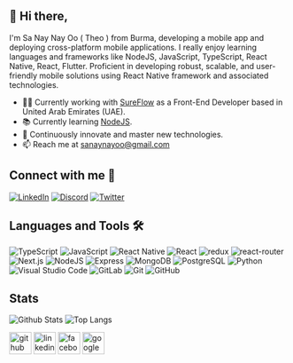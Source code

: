 

## 👋 Hi there,

 I'm Sa Nay Nay Oo ( Theo ) from Burma, developing a mobile app and deploying cross-platform mobile applications. I really enjoy learning languages and frameworks like NodeJS, JavaScript, TypeScript, React Native, React, Flutter. Proficient in developing robust, scalable, and user-friendly mobile solutions using React Native framework and associated technologies.

- 👨‍💻 Currently working with [SureFlow](https://www.sureflow.com/) as a Front-End Developer based in United Arab Emirates (UAE).
- 📚 Currently learning [NodeJS](https://nodejs.org/en).
- 💪 Continuously innovate and master new technologies.
- 📫 Reach me at [sanaynayoo@gmail.com](mailto:sanaynayoo@gmail.com)


## Connect with me 📇
[![LinkedIn](https://img.shields.io/badge/LinkedIn-0077B5?style=for-the-badge&logo=linkedin&logoColor=white)](https://www.linkedin.com/in/sanaynayoo/)
[![Discord](https://img.shields.io/badge/Discord-5966F2?style=for-the-badge&logo=discord&logoColor=white)](https://discord.com/users/:1254378962755522636)
[![Twitter](https://img.shields.io/badge/Twitter-1DA1F2?style=for-the-badge&logo=twitter&logoColor=white)](https://x.com/walkwiththeo)

## Languages and Tools 🛠

![TypeScript](https://img.shields.io/badge/TypeScript-007ACC?style=for-the-badge&logo=typescript&logoColor=white)
![JavaScript](https://img.shields.io/badge/JavaScript-F7DF1E?style=for-the-badge&logo=javascript&logoColor=black)
![React Native](https://img.shields.io/badge/React_Native-61DAFB?style=for-the-badge&logo=react&logoColor=white)
![React](https://img.shields.io/badge/React-61DAFB?style=for-the-badge&logo=react&logoColor=black)
![redux](https://img.shields.io/badge/Redux-593D88?style=for-the-badge&logo=redux&logoColor=white)
![react-router](https://img.shields.io/badge/React_Router-CA4245?style=for-the-badge&logo=react-router&logoColor=white)
![Next.js](https://img.shields.io/badge/Next.js-000000?style=for-the-badge&logo=nextdotjs&logoColor=white)
![NodeJS](https://img.shields.io/badge/Node.js-339933?style=for-the-badge&logo=nodedotjs&logoColor=white)
![Express](https://img.shields.io/badge/Express-000000?style=for-the-badge&logo=express&logoColor=white)
![MongoDB](https://img.shields.io/badge/MongoDB-47A248?style=for-the-badge&logo=mongodb&logoColor=white)
![PostgreSQL](https://img.shields.io/badge/PostgreSQL-336791?style=for-the-badge&logo=postgresql&logoColor=white)
![Python](https://img.shields.io/badge/-Python-black?style=for-the-badge&logo=Python)
![Visual Studio Code](https://img.shields.io/badge/VS%20Code-0078D4?style=for-the-badge&logo=visual-studio-code&logoColor=white)
![GitLab](https://img.shields.io/badge/-GitLab-FCA121?style=for-the-badge&logo=gitlab)
![Git](https://img.shields.io/badge/Git-F05032?style=for-the-badge&logo=git&logoColor=white)
![GitHub](https://img.shields.io/badge/GitHub-181717?style=for-the-badge&logo=github&logoColor=white)

## Stats

![Github Stats](https://github-readme-stats.vercel.app/api?username=sanaynayoo&count_private=true&show_icons=true&include_all_commits=true&theme=prussian&layout=compact)
![Top Langs](https://github-readme-stats.vercel.app/api/top-langs/?username=sanaynayoo&hide=TeX&layout=compact&theme=prussian)


[<img src='https://cdn.jsdelivr.net/npm/simple-icons@3.0.1/icons/github.svg' alt='github' height='40'>](https://github.com/sanaynayoo)  [<img src='https://cdn.jsdelivr.net/npm/simple-icons@3.0.1/icons/linkedin.svg' alt='linkedin' height='40'>](https://www.linkedin.com/in/sanaynayoo/)  [<img src='https://cdn.jsdelivr.net/npm/simple-icons@3.0.1/icons/facebook.svg' alt='facebook' height='40'>](https://www.facebook.com/theonayoo)  [<img src='https://cdn.jsdelivr.net/npm/simple-icons@3.0.1/icons/google.svg' alt='google' height='40'>](https://play.google.com/store/apps/details?id=com.sn202.portfolio.ae)
